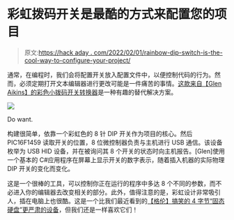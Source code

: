 # 彩虹拨码开关是最酷的方式来配置您的项目

> 原文:[https://hack aday . com/2022/02/01/rainbow-dip-switch-is-the-cool-way-to-configure-your-project/](https://hackaday.com/2022/02/01/rainbow-dip-switch-is-the-coolest-way-to-configure-your-project/)

通常，在编程时，我们会将配置开关放入配置文件中，以便控制代码的行为。然而，必须定期打开文本编辑器进行更改可能是一件痛苦的事情。[这款来自【Glen Aikins】的彩色小拨码开关转换器](https://twitter.com/bikerglen/status/1482516332432162820)是一种有趣的替代解决方案。

![](../Images/75c21995c24f8966b0a9b71c27973552.png)

Do want.

构建很简单，依靠一个彩虹色的 8 针 DIP 开关作为项目的核心。然后 PIC16F1459 读取开关的位置，8 位微控制器负责与主机进行 USB 通信。该设备枚举为 USB HID 设备，并在被询问其 8 个开关的状态时向主机报告。[Glen]使用一个基本的 C#应用程序在屏幕上显示开关的数字表示，随着插入机器的实际物理 DIP 开关的变化而变化。

这是一个很棒的工具，可以控制你正在运行的程序中多达 8 个不同的参数，而不必进入你的编辑器去改变相关的部分。此外，值得注意的是，彩虹设计非常吸引人，插在电脑上也很酷。这是一个比我们最近看到的[【格伦】搞笑的 4 字节“固态硬盘”更严肃的设备](https://hackaday.com/2022/01/23/diy-solid-state-drive-puts-four-bytes-in-your-pocket/)，但我们还是一样喜欢它们！